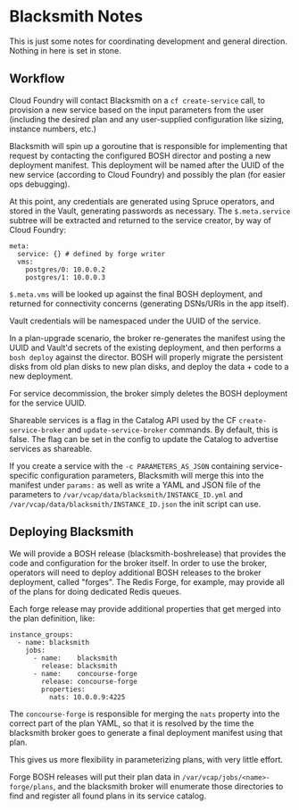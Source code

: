 Blacksmith Notes
================

This is just some notes for coordinating development and general
direction.  Nothing in here is set in stone.

Workflow
--------

Cloud Foundry will contact Blacksmith on a `cf create-service`
call, to provision a new service based on the input parameters
from the user (including the desired plan and any user-supplied
configuration like sizing, instance numbers, etc.)

Blacksmith will spin up a goroutine that is responsible for
implementing that request by contacting the configured BOSH
director and posting a new deployment manifest.  This deployment
will be named after the UUID of the new service (according to
Cloud Foundry) and possibly the plan (for easier ops debugging).

At this point, any credentials are generated using Spruce
operators, and stored in the Vault, generating passwords as
necessary.  The `$.meta.service` subtree will be extracted and
returned to the service creator, by way of Cloud Foundry:

```
meta:
  service: {} # defined by forge writer
  vms:
    postgres/0: 10.0.0.2
    postgres/1: 10.0.0.3
```

`$.meta.vms` will be looked up against the final BOSH deployment,
and returned for connectivity concerns (generating DSNs/URIs in
the app itself).

Vault credentials will be namespaced under the UUID of the
service.

In a plan-upgrade scenario, the broker re-generates the manifest
using the UUID and Vault'd secrets of the existing deployment, and
then performs a `bosh deploy` against the director.  BOSH will
properly migrate the persistent disks from old plan disks to new
plan disks, and deploy the data + code to a new deployment.

For service decommission, the broker simply deletes the BOSH
deployment for the service UUID.

Shareable services is a flag in the Catalog API used by the CF
`create-service-broker` and `update-service-broker` commands. By
default, this is false.  The flag can be set in the config to
update the Catalog to advertise services as shareable.

If you create a service with the `-c PARAMETERS_AS_JSON` containing
service-specific configuration parameters, Blacksmith will merge this
into the manifest under `params:` as well as write a YAML and JSON
file of the parameters to `/var/vcap/data/blacksmith/INSTANCE_ID.yml`
and `/var/vcap/data/blacksmith/INSTANCE_ID.json` the init script can
use.

Deploying Blacksmith
--------------------

We will provide a BOSH release (blacksmith-boshrelease) that
provides the code and configuration for the broker itself.  In
order to use the broker, operators will need to deploy additional
BOSH releases to the broker deployment, called "forges".  The
Redis Forge, for example, may provide all of the plans for doing
dedicated Redis queues.

Each forge release may provide additional properties that get
merged into the plan definition, like:

```
instance_groups:
  - name: blacksmith
    jobs:
      - name:    blacksmith
        release: blacksmith
      - name:    concourse-forge
        release: concourse-forge
        properties:
          nats: 10.0.0.9:4225
```

The `concourse-forge` is responsible for merging the `nats`
property into the correct part of the plan YAML, so that it is
resolved by the time the blacksmith broker goes to generate a
final deployment manifest using that plan.

This gives us more flexibility in parameterizing plans, with very
little effort.

Forge BOSH releases will put their plan data in
`/var/vcap/jobs/<name>-forge/plans`, and the blacksmith broker
will enumerate those directories to find and register all found
plans in its service catalog.
